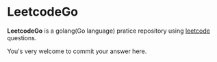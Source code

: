 # LeetcodeGo

**LeetcodeGo** is a golang(Go language) pratice repository using [leetcode](http://daringfireball.net/projects/markdown/syntax) questions. 

You's very welcome to commit your answer here.

